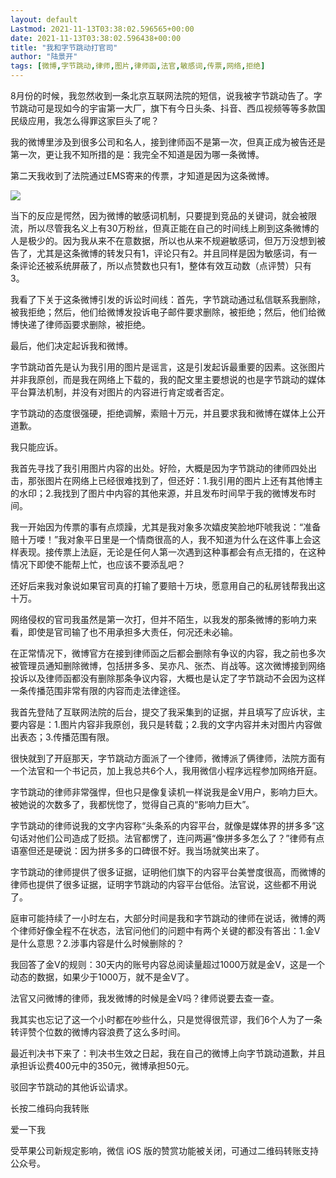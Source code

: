 ```yaml
---
layout: default
Lastmod: 2021-11-13T03:38:02.596565+00:00
date: 2021-11-13T03:38:02.596438+00:00
title: "我和字节跳动打官司"
author: "陆景开"
tags: [微博,字节跳动,律师,图片,律师函,法官,敏感词,传票,网络,拒绝]
---
```


8月份的时候，我忽然收到一条北京互联网法院的短信，说我被字节跳动告了。字节跳动可是现如今的宇宙第一大厂，旗下有今日头条、抖音、西瓜视频等等多款国民级应用，我怎么得罪这家巨头了呢？

我的微博里涉及到很多公司和名人，接到律师函不是第一次，但真正成为被告还是第一次，更让我不知所措的是：我完全不知道是因为哪一条微博。

第二天我收到了法院通过EMS寄来的传票，才知道是因为这条微博。

![](https://images.weserv.nl/?url=https%3A//mmbiz.qpic.cn/mmbiz_jpg/sDOQ1ZedL7yjcoHbiaJPRHtzZpmJVOQdY8MmdwtuJb4TvU34kfoEacuGFfWyc1fPlaM8TDuBJicPUUibGzTM8DRyw/640%3Fwx_fmt%3Djpeg)

当下的反应是愕然，因为微博的敏感词机制，只要提到竞品的关键词，就会被限流，所以尽管我名义上有30万粉丝，但真正能在自己的时间线上刷到这条微博的人是极少的。因为我从来不在意数据，所以也从来不规避敏感词，但万万没想到被告了，尤其是这条微博的转发只有1，评论只有2。并且同样是因为敏感词，有一条评论还被系统屏蔽了，所以点赞数也只有1，整体有效互动数（点评赞）只有3。

我看了下关于这条微博引发的诉讼时间线：首先，字节跳动通过私信联系我删除，被我拒绝；然后，他们给微博发投诉电子邮件要求删除，被拒绝；然后，他们给微博快递了律师函要求删除，被拒绝。

最后，他们决定起诉我和微博。

字节跳动首先是认为我引用的图片是谣言，这是引发起诉最重要的因素。这张图片并非我原创，而是我在网络上下载的，我的配文里主要想说的也是字节跳动的媒体平台算法机制，并没有对图片的内容进行肯定或者否定。

字节跳动的态度很强硬，拒绝调解，索赔十万元，并且要求我和微博在媒体上公开道歉。

我只能应诉。

我首先寻找了我引用图片内容的出处。好险，大概是因为字节跳动的律师四处出击，那张图片在网络上已经很难找到了，但还好：1.我引用的图片上还有其他博主的水印；2.我找到了图片中内容的其他来源，并且发布时间早于我的微博发布时间。

我一开始因为传票的事有点烦躁，尤其是我对象多次嬉皮笑脸地吓唬我说：“准备赔十万喽！”我对象平日里是一个情商很高的人，我不知道为什么在这件事上会这样表现。接传票上法庭，无论是任何人第一次遇到这种事都会有点无措的，在这种情况下即使不能帮上忙，也应该不要添乱吧？

还好后来我对象说如果官司真的打输了要赔十万块，愿意用自己的私房钱帮我出这十万。

网络侵权的官司我虽然是第一次打，但并不陌生，以我发的那条微博的影响力来看，即使是官司输了也不用承担多大责任，何况还未必输。

在正常情况下，微博官方在接到律师函之后都会删除有争议的内容，我之前也多次被管理员通知删除微博，包括拼多多、吴亦凡、张杰、肖战等。这次微博接到网络投诉以及律师函都没有删除那条争议内容，大概也是认定了字节跳动不会因为这样一条传播范围非常有限的内容而走法律途径。

我首先登陆了互联网法院的后台，提交了我采集到的证据，并且填写了应诉状，主要内容是：1.图片内容非我原创，我只是转载；2.我的文字内容并未对图片内容做出表态；3.传播范围有限。

很快就到了开庭那天，字节跳动方面派了一个律师，微博派了俩律师，法院方面有一个法官和一个书记员，加上我总共6个人，我用微信小程序远程参加网络开庭。

字节跳动的律师非常强悍，但也只是像复读机一样说我是金V用户，影响力巨大。被她说的次数多了，我都恍惚了，觉得自己真的“影响力巨大”。

字节跳动的律师说我的文字内容称“头条系的内容平台，就像是媒体界的拼多多”这句话对他们公司造成了贬损。法官都愣了，连问两遍“像拼多多怎么了？”律师有点语塞但还是硬说：因为拼多多的口碑很不好。我当场就笑出来了。

字节跳动的律师提供了很多证据，证明他们旗下的内容平台美誉度很高，而微博的律师也提供了很多证据，证明字节跳动的内容平台低俗。法官说，这些都不用说了。

庭审可能持续了一小时左右，大部分时间是我和字节跳动的律师在说话，微博的两个律师好像全程不在状态，法官问他们的问题中有两个关键的都没有答出：1.金V是什么意思？2.涉事内容是什么时候删除的？

我回答了金V的规则：30天内的账号内容总阅读量超过1000万就是金V，这是一个动态的数据，如果少于1000万，就不是金V了。

法官又问微博的律师，我发微博的时候是金V吗？律师说要去查一查。

我其实也忘记了这一个小时都在吵些什么，只是觉得很荒谬，我们6个人为了一条转评赞个位数的微博内容浪费了这么多时间。

最近判决书下来了：判决书生效之日起，我在自己的微博上向字节跳动道歉，并且承担诉讼费400元中的350元，微博承担50元。

驳回字节跳动的其他诉讼请求。

长按二维码向我转账

爱一下我

受苹果公司新规定影响，微信 iOS 版的赞赏功能被关闭，可通过二维码转账支持公众号。

